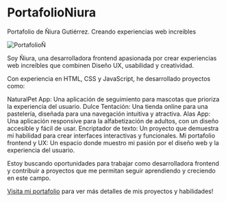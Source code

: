 # PortafolioNiura
Portafolio de Ñiura Gutiérrez. Creando experiencias web increibles

![PortafolioÑ](https://github.com/user-attachments/assets/7b796694-8024-4436-ad24-67e853b7fe12)

Soy Ñiura, una desarrolladora frontend apasionada por crear experiencias web increíbles que combinen Diseño UX, usabilidad y creatividad.

Con experiencia en HTML, CSS y JavaScript, he desarrollado proyectos como:

NaturalPet App: Una aplicación de seguimiento para mascotas que prioriza la experiencia del usuario.
Dulce Tentación: Una tienda online para una pastelería, diseñada para una navegación intuitiva y atractiva.
Alas App: Una aplicación responsive para la alfabetización de adultos, con un diseño accesible y fácil de usar.
Encriptador de texto: Un proyecto que demuestra mi habilidad para crear interfaces interactivas y funcionales.
Mi portafolio frontend y UX: Un espacio donde muestro mi pasión por el diseño web y la experiencia del usuario.

Estoy buscando oportunidades para trabajar como desarrolladora frontend y contribuir a proyectos que me permitan seguir aprendiendo y creciendo en este campo.

[Visita mi portafolio](https://niura-dev.github.io/PortafolioNiura/) para ver más detalles de mis proyectos y habilidades!


